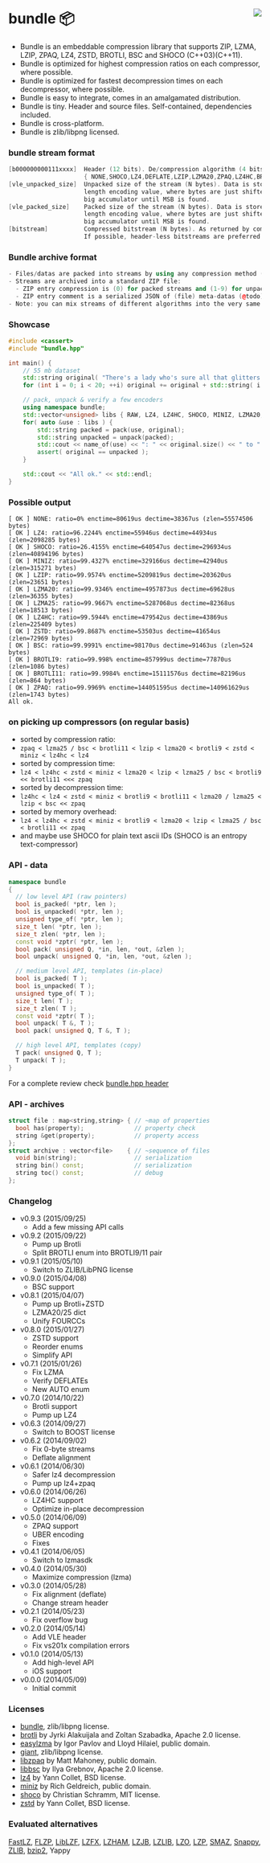 # bundle :package: <a href="https://travis-ci.org/r-lyeh/bundle"><img src="https://api.travis-ci.org/r-lyeh/bundle.svg?branch=master" align="right" /></a>

- Bundle is an embeddable compression library that supports ZIP, LZMA, LZIP, ZPAQ, LZ4, ZSTD, BROTLI, BSC and SHOCO (C++03)(C++11).
- Bundle is optimized for highest compression ratios on each compressor, where possible.
- Bundle is optimized for fastest decompression times on each decompressor, where possible.
- Bundle is easy to integrate, comes in an amalgamated distribution.
- Bundle is tiny. Header and source files. Self-contained, dependencies included.
- Bundle is cross-platform.
- Bundle is zlib/libpng licensed.

### bundle stream format
```c++
[b000000000111xxxx]  Header (12 bits). De/compression algorithm (4 bits)
                     { NONE,SHOCO,LZ4,DEFLATE,LZIP,LZMA20,ZPAQ,LZ4HC,BROTLI9,ZSTD,LZMA25,BSC,BROTLI11 }.
[vle_unpacked_size]  Unpacked size of the stream (N bytes). Data is stored in a variable
                     length encoding value, where bytes are just shifted and added into a
                     big accumulator until MSB is found.
[vle_packed_size]    Packed size of the stream (N bytes). Data is stored in a variable
                     length encoding value, where bytes are just shifted and added into a
                     big accumulator until MSB is found.
[bitstream]          Compressed bitstream (N bytes). As returned by compressor.
                     If possible, header-less bitstreams are preferred.
```

### Bundle archive format
```c++
- Files/datas are packed into streams by using any compression method (see above)
- Streams are archived into a standard ZIP file:
  - ZIP entry compression is (0) for packed streams and (1-9) for unpacked streams.
  - ZIP entry comment is a serialized JSON of (file) meta-datas (@todo).
- Note: you can mix streams of different algorithms into the very same ZIP archive.
```

### Showcase
```c++
#include <cassert>
#include "bundle.hpp"

int main() {
    // 55 mb dataset
    std::string original( "There's a lady who's sure all that glitters is gold" );
    for (int i = 0; i < 20; ++i) original += original + std::string( i + 1, 32 + i );

    // pack, unpack & verify a few encoders
    using namespace bundle;
    std::vector<unsigned> libs { RAW, LZ4, LZ4HC, SHOCO, MINIZ, LZMA20, LZIP, LZMA25, BROTLI9, BROTLI11, ZSTD, BSC };
    for( auto &use : libs ) {
        std::string packed = pack(use, original);
        std::string unpacked = unpack(packed);
        std::cout << name_of(use) << ": " << original.size() << " to " << packed.size() << " bytes" << std::endl;
        assert( original == unpacked );
    }

    std::cout << "All ok." << std::endl;
}
```

### Possible output
```
[ OK ] NONE: ratio=0% enctime=80619us dectime=38367us (zlen=55574506 bytes)
[ OK ] LZ4: ratio=96.2244% enctime=55946us dectime=44934us (zlen=2098285 bytes)
[ OK ] SHOCO: ratio=26.4155% enctime=640547us dectime=296934us (zlen=40894196 bytes)
[ OK ] MINIZ: ratio=99.4327% enctime=329166us dectime=42940us (zlen=315271 bytes)
[ OK ] LZIP: ratio=99.9574% enctime=5209819us dectime=203620us (zlen=23651 bytes)
[ OK ] LZMA20: ratio=99.9346% enctime=4957873us dectime=69628us (zlen=36355 bytes)
[ OK ] LZMA25: ratio=99.9667% enctime=5287068us dectime=82368us (zlen=18513 bytes)
[ OK ] LZ4HC: ratio=99.5944% enctime=479542us dectime=43869us (zlen=225409 bytes)
[ OK ] ZSTD: ratio=99.8687% enctime=53503us dectime=41654us (zlen=72969 bytes)
[ OK ] BSC: ratio=99.9991% enctime=98170us dectime=91463us (zlen=524 bytes)
[ OK ] BROTLI9: ratio=99.998% enctime=857999us dectime=77870us (zlen=1086 bytes)
[ OK ] BROTLI11: ratio=99.9984% enctime=15111576us dectime=82196us (zlen=864 bytes)
[ OK ] ZPAQ: ratio=99.9969% enctime=144051595us dectime=140961629us (zlen=1743 bytes)
All ok.
```

### on picking up compressors (on regular basis)
- sorted by compression ratio:
- `zpaq < lzma25 / bsc < brotli11 < lzip < lzma20 < brotli9 < zstd < miniz < lz4hc < lz4`
- sorted by compression time:
- `lz4 < lz4hc < zstd < miniz < lzma20 < lzip < lzma25 / bsc < brotli9 << brotli11 <<< zpaq`
- sorted by decompression time:
- `lz4hc < lz4 < zstd < miniz < brotli9 < brotli11 < lzma20 / lzma25 < lzip < bsc << zpaq`
- sorted by memory overhead:
- `lz4 < lz4hc < zstd < miniz < brotli9 < lzma20 < lzip < lzma25 / bsc < brotli11 << zpaq`
- and maybe use SHOCO for plain text ascii IDs (SHOCO is an entropy text-compressor)

### API - data
```c++
namespace bundle
{
  // low level API (raw pointers)
  bool is_packed( *ptr, len );
  bool is_unpacked( *ptr, len );
  unsigned type_of( *ptr, len );
  size_t len( *ptr, len );
  size_t zlen( *ptr, len );
  const void *zptr( *ptr, len );
  bool pack( unsigned Q, *in, len, *out, &zlen );
  bool unpack( unsigned Q, *in, len, *out, &zlen );

  // medium level API, templates (in-place)
  bool is_packed( T );
  bool is_unpacked( T );
  unsigned type_of( T );
  size_t len( T );
  size_t zlen( T );
  const void *zptr( T );
  bool unpack( T &, T );
  bool pack( unsigned Q, T &, T );

  // high level API, templates (copy)
  T pack( unsigned Q, T );
  T unpack( T );
}
```
For a complete review check [bundle.hpp header](bundle.hpp)

### API - archives
```c++
struct file : map<string,string> { // ~map of properties
  bool has(property);              // property check
  string &get(property);           // property access
};
struct archive : vector<file>    { // ~sequence of files
  void bin(string);                // serialization
  string bin() const;              // serialization
  string toc() const;              // debug
};
```

### Changelog
- v0.9.3 (2015/09/25)
  - Add a few missing API calls
- v0.9.2 (2015/09/22)
  - Pump up Brotli
  - Split BROTLI enum into BROTLI9/11 pair
- v0.9.1 (2015/05/10)
  - Switch to ZLIB/LibPNG license
- v0.9.0 (2015/04/08)
  - BSC support
- v0.8.1 (2015/04/07)
  - Pump up Brotli+ZSTD
  - LZMA20/25 dict
  - Unify FOURCCs
- v0.8.0 (2015/01/27)
  - ZSTD support
  - Reorder enums
  - Simplify API
- v0.7.1 (2015/01/26)
  - Fix LZMA
  - Verify DEFLATEs
  - New AUTO enum
- v0.7.0 (2014/10/22)
  - Brotli support
  - Pump up LZ4
- v0.6.3 (2014/09/27)
  - Switch to BOOST license
- v0.6.2 (2014/09/02)
  - Fix 0-byte streams
  - Deflate alignment
- v0.6.1 (2014/06/30)
  - Safer lz4 decompression
  - Pump up lz4+zpaq
- v0.6.0 (2014/06/26)
  - LZ4HC support
  - Optimize in-place decompression
- v0.5.0 (2014/06/09)
  - ZPAQ support
  - UBER encoding
  - Fixes
- v0.4.1 (2014/06/05)
  - Switch to lzmasdk
- v0.4.0 (2014/05/30)
  - Maximize compression (lzma)
- v0.3.0 (2014/05/28)
  - Fix alignment (deflate)
  - Change stream header
- v0.2.1 (2014/05/23)
  - Fix overflow bug
- v0.2.0 (2014/05/14)
  - Add VLE header
  - Fix vs201x compilation errors
- v0.1.0 (2014/05/13)
  - Add high-level API
  - iOS support
- v0.0.0 (2014/05/09)
  - Initial commit

### Licenses
- [bundle](https://github.com/r-lyeh/bundle), zlib/libpng license.
- [brotli](https://github.com/google/brotli) by Jyrki Alakuijala and Zoltan Szabadka, Apache 2.0 license.
- [easylzma](https://github.com/lloyd/easylzma) by Igor Pavlov and Lloyd Hilaiel, public domain.
- [giant](https://githhub.com/r-lyeh/giant), zlib/libpng license.
- [libzpaq](https://github.com/zpaq/zpaq) by Matt Mahoney, public domain.
- [libbsc](https://github.com/IlyaGrebnov/libbsc) by Ilya Grebnov, Apache 2.0 license.
- [lz4](https://github.com/Cyan4973/lz4) by Yann Collet, BSD license.
- [miniz](https://code.google.com/p/miniz/) by Rich Geldreich, public domain.
- [shoco](https://github.com/Ed-von-Schleck/shoco) by Christian Schramm, MIT license.
- [zstd](https://github.com/Cyan4973/zstd) by Yann Collet, BSD license.

### Evaluated alternatives
[FastLZ](http://fastlz.org/), [FLZP](http://cs.fit.edu/~mmahoney/compression/#flzp), [LibLZF](http://freshmeat.net/projects/liblzf), [LZFX](https://code.google.com/p/lzfx/), [LZHAM](https://code.google.com/p/lzham/), [LZJB](http://en.wikipedia.org/wiki/LZJB), [LZLIB](http://www.nongnu.org/lzip/lzlib.html), [LZO](http://www.oberhumer.com/opensource/lzo/), [LZP](http://www.cbloom.com/src/index_lz.html), [SMAZ](https://github.com/antirez/smaz), [Snappy](https://code.google.com/p/snappy/), [ZLIB](http://www.zlib.net/), [bzip2](http://www.bzip2.org/), Yappy
